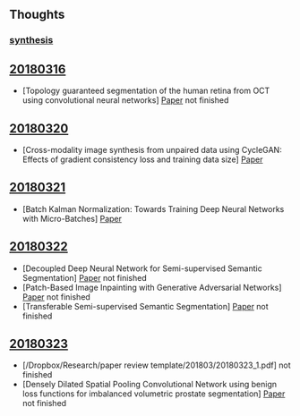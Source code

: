 ## Thoughts
### [synthesis](thoughts/synthesis)

## [20180316](201803/20180316)

* [Topology guaranteed segmentation of the human retina from OCT using convolutional neural networks] [Paper](https://arxiv.org/pdf/1803.05120.pdf) not finished

## [20180320](201803/20180320)

* [Cross-modality image synthesis from unpaired data using CycleGAN: Effects of gradient consistency loss and training data size] [Paper](https://arxiv.org/pdf/1803.06629.pdf)

## [20180321](201803/20180321)

* [Batch Kalman Normalization: Towards Training Deep Neural Networks with Micro-Batches] [Paper](https://arxiv.org/pdf/1802.03133.pdf)


## [20180322](201803/20180322)

* [Decoupled Deep Neural Network for Semi-supervised Semantic Segmentation] [Paper](https://arxiv.org/pdf/1506.04924.pdf) not finished
* [Patch-Based Image Inpainting with Generative Adversarial Networks] [Paper](https://arxiv.org/pdf/1803.07422.pdf) not finished
* [Transferable Semi-supervised Semantic Segmentation] [Paper](https://arxiv.org/pdf/1711.06828.pdf) not finished

## [20180323](201803/20180323)

* [/Dropbox/Research/paper review template/201803/20180323_1.pdf] not finished
* [Densely Dilated Spatial Pooling Convolutional Network using benign loss functions for imbalanced volumetric prostate segmentation] [Paper](https://arxiv.org/pdf/1801.10517.pdf) not finished
